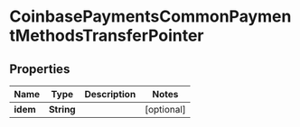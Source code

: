 
# CoinbasePaymentsCommonPaymentMethodsTransferPointer

## Properties
Name | Type | Description | Notes
------------ | ------------- | ------------- | -------------
**idem** | **String** |  |  [optional]



